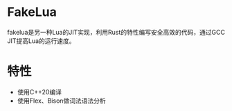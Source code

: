 # FakeLua
fakelua是另一种Lua的JIT实现，利用Rust的特性编写安全高效的代码，通过GCC JIT提高Lua的运行速度。

# 特性
* 使用C++20编译
* 使用Flex、Bison做词法语法分析


